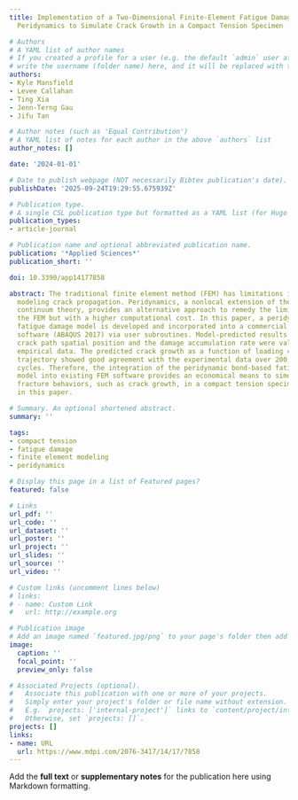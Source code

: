 ```yaml
---
title: Implementation of a Two-Dimensional Finite-Element Fatigue Damage Model with
  Peridynamics to Simulate Crack Growth in a Compact Tension Specimen

# Authors
# A YAML list of author names
# If you created a profile for a user (e.g. the default `admin` user at `content/authors/admin/`), 
# write the username (folder name) here, and it will be replaced with their full name and linked to their profile.
authors:
- Kyle Mansfield
- Levee Callahan
- Ting Xia
- Jenn-Terng Gau
- Jifu Tan

# Author notes (such as 'Equal Contribution')
# A YAML list of notes for each author in the above `authors` list
author_notes: []

date: '2024-01-01'

# Date to publish webpage (NOT necessarily Bibtex publication's date).
publishDate: '2025-09-24T19:29:55.675939Z'

# Publication type.
# A single CSL publication type but formatted as a YAML list (for Hugo requirements).
publication_types:
- article-journal

# Publication name and optional abbreviated publication name.
publication: '*Applied Sciences*'
publication_short: ''

doi: 10.3390/app14177858

abstract: The traditional finite element method (FEM) has limitations in accurately
  modeling crack propagation. Peridynamics, a nonlocal extension of the classical
  continuum theory, provides an alternative approach to remedy the limitations of
  the FEM but with a higher computational cost. In this paper, a peridynamic bond-based
  fatigue damage model is developed and incorporated into a commercial finite-element
  software (ABAQUS 2017) via user subroutines. Model-predicted results including the
  crack path spatial position and the damage accumulation rate were validated against
  empirical data. The predicted crack growth as a function of loading cycle and crack
  trajectory showed good agreement with the experimental data over 200,000 loading
  cycles. Therefore, the integration of the peridynamic bond-based fatigue damage
  model into existing FEM software provides an economical means to simulate complex
  fracture behaviors, such as crack growth, in a compact tension specimen examined
  in this paper.

# Summary. An optional shortened abstract.
summary: ''

tags:
- compact tension
- fatigue damage
- finite element modeling
- peridynamics

# Display this page in a list of Featured pages?
featured: false

# Links
url_pdf: ''
url_code: ''
url_dataset: ''
url_poster: ''
url_project: ''
url_slides: ''
url_source: ''
url_video: ''

# Custom links (uncomment lines below)
# links:
# - name: Custom Link
#   url: http://example.org

# Publication image
# Add an image named `featured.jpg/png` to your page's folder then add a caption below.
image:
  caption: ''
  focal_point: ''
  preview_only: false

# Associated Projects (optional).
#   Associate this publication with one or more of your projects.
#   Simply enter your project's folder or file name without extension.
#   E.g. `projects: ['internal-project']` links to `content/project/internal-project/index.md`.
#   Otherwise, set `projects: []`.
projects: []
links:
- name: URL
  url: https://www.mdpi.com/2076-3417/14/17/7858
---
```


Add the **full text** or **supplementary notes** for the publication here using Markdown formatting.
